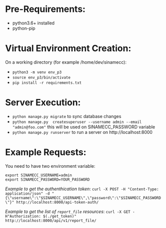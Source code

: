 Pre-Requirements:
=================
- python3.6+ installed
- python-pip

Virtual Environment Creation:
=============================
On a working directory (for example /home/dev/sinamecc):
- `python3 -m venv env_p3`
- `source env_p3/bin/activate`
- `pip install -r requirements.txt`

Server Execution:
=================
- `python manage.py migrate` to sync database changes
- `python manage.py  createsuperuser --username admin --email "admin@foo.com"` this will be used on SINAMECC_PASSWORD variable 
- `python manage.py runserver` to run a server on http://localhost:8000

Example Requests:
=================
You need to have two environment variable:
```
export SINAMECC_USERNAME=admin
export SINAMECC_PASSWORD=YOUR_PASSWORD
```

*Example to get the authenthication token*:
```curl -X POST -H "Content-Type: application/json" -d "{\"username\":\"$SINAMECC_USERNAME\",\"password\":\"$SINAMECC_PASSWORD\"}" http://localhost:8000/api-token-auth/```

*Example to get the list of `report_file` resources*:
```curl -X GET -H"Authorization: $(./get_token)" http://localhost:8000/api/v1/report_file/```

